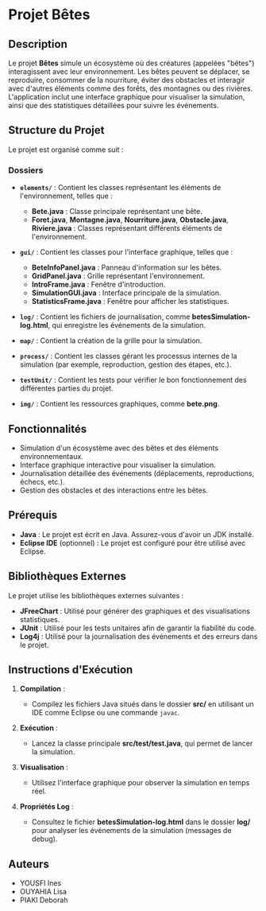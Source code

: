 # Projet Bêtes

## Description

Le projet **Bêtes** simule un écosystème où des créatures (appelées "bêtes") interagissent avec leur environnement. Les bêtes peuvent se déplacer, se reproduire, consommer de la nourriture, éviter des obstacles et interagir avec d'autres éléments comme des forêts, des montagnes ou des rivières. L'application inclut une interface graphique pour visualiser la simulation, ainsi que des statistiques détaillées pour suivre les événements.

## Structure du Projet

Le projet est organisé comme suit :

### Dossiers

- **`elements/`** : Contient les classes représentant les éléments de l'environnement, telles que :
  - **Bete.java** : Classe principale représentant une bête.
  - **Foret.java**, **Montagne.java**, **Nourriture.java**, **Obstacle.java**, **Riviere.java** : Classes représentant différents éléments de l'environnement.

- **`gui/`** : Contient les classes pour l'interface graphique, telles que :
  - **BeteInfoPanel.java** : Panneau d'information sur les bêtes.
  - **GridPanel.java** : Grille représentant l'environnement.
  - **IntroFrame.java** : Fenêtre d'introduction.
  - **SimulationGUI.java** : Interface principale de la simulation.
  - **StatisticsFrame.java** : Fenêtre pour afficher les statistiques.

- **`log/`** : Contient les fichiers de journalisation, comme **betesSimulation-log.html**, qui enregistre les événements de la simulation.

- **`map/`** : Contient la création de la grille pour la simulation.

- **`process/`** : Contient les classes gérant les processus internes de la simulation (par exemple, reproduction, gestion des étapes, etc.).

- **`testUnit/`** : Contient les tests pour vérifier le bon fonctionnement des différentes parties du projet.

- **`img/`** : Contient les ressources graphiques, comme **bete.png**.

## Fonctionnalités

- Simulation d'un écosystème avec des bêtes et des éléments environnementaux.
- Interface graphique interactive pour visualiser la simulation.
- Journalisation détaillée des événements (déplacements, reproductions, échecs, etc.).
- Gestion des obstacles et des interactions entre les bêtes.

## Prérequis

- **Java** : Le projet est écrit en Java. Assurez-vous d'avoir un JDK installé.
- **Eclipse IDE** (optionnel) : Le projet est configuré pour être utilisé avec Eclipse.

## Bibliothèques Externes

Le projet utilise les bibliothèques externes suivantes :

- **JFreeChart** : Utilisé pour générer des graphiques et des visualisations statistiques.
- **JUnit** : Utilisé pour les tests unitaires afin de garantir la fiabilité du code.
- **Log4j** : Utilisé pour la journalisation des événements et des erreurs dans le projet.

## Instructions d'Exécution

1. **Compilation** :
   - Compilez les fichiers Java situés dans le dossier **src/** en utilisant un IDE comme Eclipse ou une commande `javac`.

2. **Exécution** :
   - Lancez la classe principale **src/test/test.java**, qui permet de lancer la simulation.

3. **Visualisation** :
   - Utilisez l'interface graphique pour observer la simulation en temps réel.

4. **Propriétés Log** :
   - Consultez le fichier **betesSimulation-log.html** dans le dossier **log/** pour analyser les événements de la simulation (messages de debug).

## Auteurs

- YOUSFI Ines
- OUYAHIA Lisa
- PIAKI Deborah
